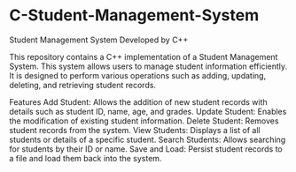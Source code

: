# C-Student-Management-System
 Student Management System Developed by C++

 This repository contains a C++ implementation of a Student Management System. This system allows users to manage student information efficiently. It is designed to perform various operations such as adding, updating, deleting, and retrieving student records.


Features
Add Student: Allows the addition of new student records with details such as student ID, name, age, and grades.
Update Student: Enables the modification of existing student information.
Delete Student: Removes student records from the system.
View Students: Displays a list of all students or details of a specific student.
Search Students: Allows searching for students by their ID or name.
Save and Load: Persist student records to a file and load them back into the system.
